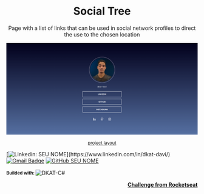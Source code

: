 <div align="center">
    <h1>Social Tree</h1>
    <p>Page with a list of links that can be used in social network profiles to direct the use to the chosen location</p>
    <img style="min-width:300px" src="./social-tree-preview.png" alt="initial design"></img>
    <a href="https://www.figma.com/file/yi1ycIyAW8QiGiX9bMFHkU/DD-%2F-Social-links/duplicate" target="_blank">
        <small><p>project layout</p></small>
    </a>

</div> 

<div>

[![Linkedin: SEU NOME](https://img.shields.io/badge/-dkatdavi-blue?style=flat-square&logo=Linkedin&logoColor=white&link=(https://www.linkedin.com/in/dkat-davi/))](https://www.linkedin.com/in/dkat-davi/)
[![Gmail Badge](https://img.shields.io/badge/-dkatdavi@gmail.com-006bed?style=flat-square&logo=Gmail&logoColor=white&link=mailto:dkatdavi@gmail.com)](mailto:dkatdavi@gmail.com)
[![GitHub SEU NOME](https://img.shields.io/github/followers/dkat-davi?label=follow&style=social)](https://github.com/dkat-davi)
</div>


<p><small><strong>Builded with: </strong></small>
    <img align="center" alt="DKAT-C#" height="30" width="40" src="https://cdn.jsdelivr.net/gh/devicons/devicon/icons/react/react-original.svg"/>  
</p>


<footer align="right">
    <a href="https://efficient-sloth-d85.notion.site/Desafio-Social-Tree-a4008e467a3248c4b05c97cf78aea44f" target="_blank">
        <strong>Challenge from Rocketseat</strong>
    </a>
</footer>